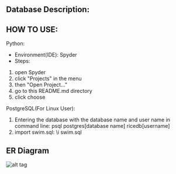 ## Database Description:


## HOW TO USE:
Python:
* Environment(IDE): Spyder
* Steps:
1. open Spyder
2. click "Projects" in the menu
3. then "Open Project..."
4. go to this README.md directory
5. click choose

PostgreSQL(For Linux User):
1. Entering the database with the database name and user name in command line: psql postgres[database name] ricedb[username]
2. import swim.sql: \i swim.sql

## ER Diagram
![alt tag](https://cloud.githubusercontent.com/assets/14370804/25153655/f1896768-2452-11e7-9153-e6cf1399f5c4.jpg)




